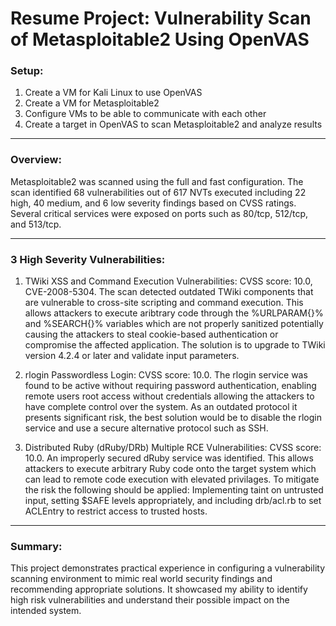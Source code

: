 # Resume Project: Vulnerability Scan of Metasploitable2 Using OpenVAS

### Setup:
1. Create a VM for Kali Linux to use OpenVAS
2. Create a VM for Metasploitable2
3. Configure VMs to be able to communicate with each other
4. Create a target in OpenVAS to scan Metasploitable2 and analyze results

---
### Overview:
Metasploitable2 was scanned using the full and fast configuration. The scan identified 68 vulnerabilities out of 617 NVTs executed including 22 high, 40 medium, and 6 low severity findings based on CVSS ratings. Several critical services were exposed on ports such as 80/tcp, 512/tcp, and 513/tcp.

---

### 3 High Severity Vulnerabilities:

1. TWiki XSS and Command Execution Vulnerabilities: CVSS score: 10.0, CVE-2008-5304. The scan detected outdated TWiki components that are vulnerable to cross-site scripting and command execution. This allows attackers to execute aribtrary code through the %URLPARAM{}% and %SEARCH{}% variables which are not properly sanitized potentially causing the attackers to steal cookie-based authentication or compromise the affected application. The solution is to upgrade to TWiki version 4.2.4 or later and validate input parameters.

2. rlogin Passwordless Login: CVSS score: 10.0. The rlogin service was found to be active without requiring password authentication, enabling remote users root access without credentials allowing the attackers to have complete control over the system. As an outdated protocol it presents significant risk, the best solution would be to disable the rlogin service and use a secure alternative protocol such as SSH.

3. Distributed Ruby (dRuby/DRb) Multiple RCE Vulnerabilities: CVSS score: 10.0. An improperly secured dRuby service was identified. This allows attackers to execute arbitrary Ruby code onto the target system which can lead to remote code execution with elevated privilages. To mitigate the risk the following should be applied: Implementing taint on untrusted input, setting $SAFE levels appropriately, and including drb/acl.rb to set ACLEntry to restrict access to trusted hosts.

---
### Summary:
This project demonstrates practical experience in configuring a vulnerability scanning environment to mimic real world security findings and recommending appropriate solutions. It showcased my ability to identify high risk vulnerabilities and understand their possible impact on the intended system.
